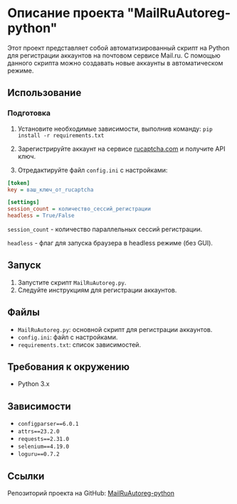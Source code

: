 # Описание проекта "MailRuAutoreg-python"

Этот проект представляет собой автоматизированный скрипт на Python для регистрации аккаунтов на почтовом сервисе Mail.ru. С помощью данного скрипта можно создавать новые аккаунты в автоматическом режиме.

## Использование

### Подготовка

1. Установите необходимые зависимости, выполнив команду:
`pip install -r requirements.txt`
2. Зарегистрируйте аккаунт на сервисе [rucaptcha.com](https://rucaptcha.com) и получите API ключ.

3. Отредактируйте файл `config.ini` с настройками:
```ini
[token]
key = ваш_ключ_от_rucaptcha

[settings]
session_count = количество_сессий_регистрации
headless = True/False
```
`session_count` - количество параллельных сессий регистрации.

`headless` - флаг для запуска браузера в headless режиме (без GUI).

## Запуск

1. Запустите скрипт `MailRuAutoreg.py`.
2. Следуйте инструкциям для регистрации аккаунтов.

## Файлы

- `MailRuAutoreg.py`: основной скрипт для регистрации аккаунтов.
- `config.ini`: файл с настройками.
- `requirements.txt`: список зависимостей.

## Требования к окружению

- Python 3.x

## Зависимости

- `configparser==6.0.1`
- `attrs==23.2.0`
- `requests==2.31.0`
- `selenium==4.19.0`
- `loguru==0.7.2`

## Ссылки

Репозиторий проекта на GitHub: [MailRuAutoreg-python](https://github.com/entreee/MailRuAutoreg-python)
